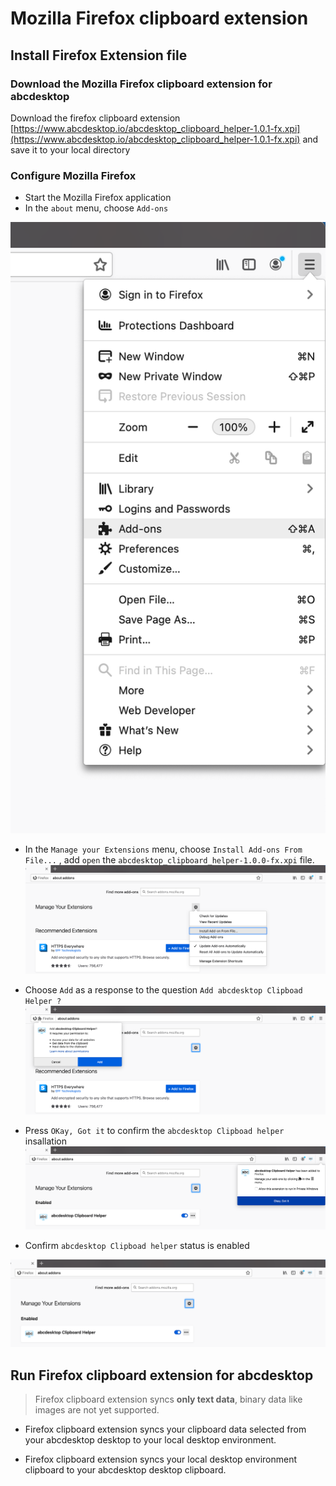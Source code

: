 

# Mozilla Firefox clipboard extension

## Install Firefox Extension file

### Download the Mozilla Firefox clipboard extension for abcdesktop

Download the firefox clipboard extension [https://www.abcdesktop.io/abcdesktop_clipboard_helper-1.0.1-fx.xpi](https://www.abcdesktop.io/abcdesktop_clipboard_helper-1.0.1-fx.xpi) and save it to your local directory

### Configure Mozilla Firefox

* Start the Mozilla Firefox application
* In the `about` menu, choose `Add-ons` 

![From file install add ons](img/firefox-about-add-ons.png)


* In the `Manage your Extensions` menu, choose `Install Add-ons From File...` , add `open` the `abcdesktop_clipboard_helper-1.0.0-fx.xpi` file.
![From file install add ons](img/install-firefox-about-add-ons.png)


* Choose `Add` as a response to the question `Add abcdesktop Clipboad Helper ?` 
![confirm to add ons](img/add-install-firefox-about-add-ons.png)


* Press `OKay, Got it` to confirm the `abcdesktop Clipboad helper` insallation
![OKay confirm install add ons](img/ok-add-install-firefox-about-add-ons.png)


* Confirm `abcdesktop Clipboad helper` status is enabled

![enabled install add ons](img/done-install-firefox-about-add-ons.png)


## Run  Firefox clipboard extension for abcdesktop

> Firefox clipboard extension syncs **only text data**, binary data like images are not yet supported. 

* Firefox clipboard extension syncs your clipboard data selected from your abcdesktop desktop to your local desktop environment. 

* Firefox clipboard extension syncs your local desktop environment clipboard to your abcdesktop desktop clipboard.
